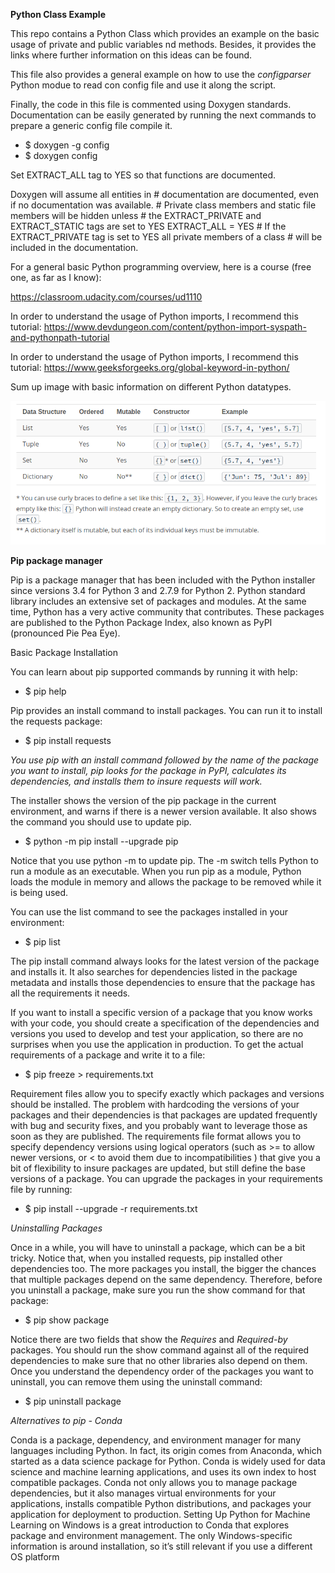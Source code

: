 __Python Class Example__

This repo contains a Python Class which provides an example on the basic usage of private and public variables nd methods. Besides, it provides the links where further information on this ideas can be found. 

This file also provides a general example on how to use the *configparser* Python modue to read con config file and use it along the script. 

Finally, the code in this file is commented using Doxygen standards. Documentation can be easily generated by running the next commands to prepare a generic config file compile it. 

* $ doxygen -g config 
* $ doxygen config

Set EXTRACT_ALL tag to YES so that functions are documented. 

Doxygen will assume all entities in # documentation are documented, even if no documentation was available. # Private class members and static file members will be hidden unless # the EXTRACT_PRIVATE and EXTRACT_STATIC tags are set to YES EXTRACT_ALL = YES # If the EXTRACT_PRIVATE tag is set to YES all private members of a class # will be included in the documentation. 

For a general basic Python programming overview, here is a course (free one, as far as I know):

https://classroom.udacity.com/courses/ud1110

In order to understand the usage of Python imports, I recommend this tutorial:
https://www.devdungeon.com/content/python-import-syspath-and-pythonpath-tutorial

In order to understand the usage of Python imports, I recommend this tutorial:
https://www.geeksforgeeks.org/global-keyword-in-python/

Sum up image with basic information on different Python datatypes. 

![alt text](pythonDatatypes.png)

__Pip package manager__

Pip is a package manager that has been included with the Python installer since versions 3.4 for Python 3 and 2.7.9 for Python 2. Python standard library includes an extensive set of packages and modules. At the same time, Python has a very active community that contributes. These packages are published to the Python Package Index, also known as PyPI (pronounced Pie Pea Eye).

Basic Package Installation

You can learn about pip supported commands by running it with help:
* $ pip help

Pip provides an install command to install packages. You can run it to install the requests package:
* $ pip install requests

*You use pip with an install command followed by the name of the package you want to install, pip looks for the package in PyPI, calculates its dependencies, and installs them to insure requests will work.*

The installer shows the version of the pip package in the current environment, and warns if there is a newer version available. It also shows the command you should use to update pip.
* $ python -m pip install --upgrade pip

Notice that you use python -m to update pip. The -m switch tells Python to run a module as an executable. When you run pip as a module, Python loads the module in memory and allows the package to be removed while it is being used. 

You can use the list command to see the packages installed in your environment:
* $ pip list

The pip install <package> command always looks for the latest version of the package and installs it. It also searches for dependencies listed in the package metadata and installs those dependencies to ensure that the package has all the requirements it needs.
  
If you want to install a specific version of a package that you know works with your code, you should create a specification of the dependencies and versions you used to develop and test your application, so there are no surprises when you use the application in production. To get the actual requirements of a package and write it to a file:
* $ pip freeze > requirements.txt

Requirement files allow you to specify exactly which packages and versions should be installed. The problem with hardcoding the versions of your packages and their dependencies is that packages are updated frequently with bug and security fixes, and you probably want to leverage those as soon as they are published. The requirements file format allows you to specify dependency versions using logical operators (such as >= to allow newer versions, or < to avoid them due to incompatibilities ) that give you a bit of flexibility to insure packages are updated, but still define the base versions of a package. You can upgrade the packages in your requirements file by running:
* $ pip install --upgrade -r requirements.txt

*Uninstalling Packages*

Once in a while, you will have to uninstall a package, which can be a bit tricky. Notice that, when you installed requests, pip installed other dependencies too. The more packages you install, the bigger the chances that multiple packages depend on the same dependency. Therefore, before you uninstall a package, make sure you run the show command for that package:
* $ pip show package

Notice there are two fields that show the *Requires* and *Required-by* packages. You should run the show command against all of the required dependencies to make sure that no other libraries also depend on them. Once you understand the dependency order of the packages you want to uninstall, you can remove them using the uninstall command:
* $ pip uninstall package

*Alternatives to pip - Conda*

Conda is a package, dependency, and environment manager for many languages including Python. In fact, its origin comes from Anaconda, which started as a data science package for Python. Conda is widely used for data science and machine learning applications, and uses its own index to host compatible packages. Conda not only allows you to manage package dependencies, but it also manages virtual environments for your applications, installs compatible Python distributions, and packages your application for deployment to production. Setting Up Python for Machine Learning on Windows is a great introduction to Conda that explores package and environment management. The only Windows-specific information is around installation, so it’s still relevant if you use a different OS platform

